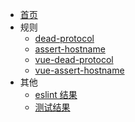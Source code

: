* [首页](README.md)
* 规则
  * [dead-protocol](rules/dead-protocol)
  * [assert-hostname](rules/assert-hostname)
  * [vue-dead-protocol](rules/vue-dead-protocol)
  * [vue-assert-hostname](rules/vue-assert-hostname)
* 其他
  * <a href="eslint.html" target="_blank">eslint 结果</a>
  * <a href="mocha/mochawesome.html" target="_blank">测试结果</a>